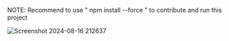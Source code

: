 NOTE: Recommend to use " npm install --force " to contribute and run this project




![Screenshot 2024-08-16 212637](https://github.com/user-attachments/assets/fb636532-13f9-4709-8f76-7ab84503ff57)
